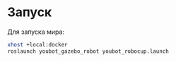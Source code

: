 # Запуск 

Для запуска мира:
``` bash
xhost +local:docker
roslaunch youbot_gazebo_robot youbot_robocup.launch 
```